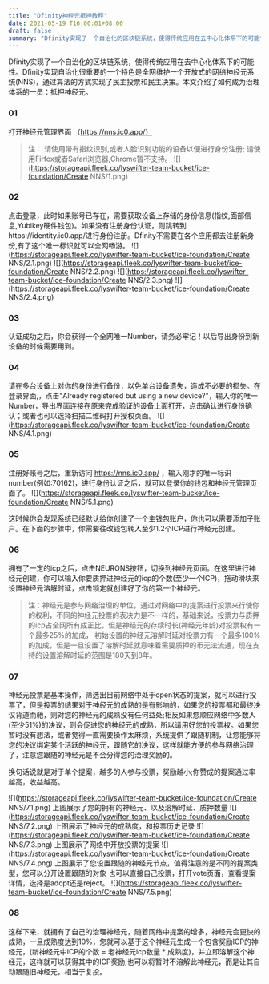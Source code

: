 ```yaml
---
title: "Dfinity神经元抵押教程"
date: 2021-05-19 T16:00:01+08:00
draft: false
summary: "Dfinity实现了一个自治化的区块链系统，使得传统应用在去中心化体系下的可能性。Dfinity实现自治化很重要的一个特色是全网维护一个开放式的网络神经元系统(NNS)，通过算法的方式实现了民主投票和民主决策。本文介绍了如何成为治理体系的一员：抵押神经元。"
---
```


Dfinity实现了一个自治化的区块链系统，使得传统应用在去中心化体系下的可能性。Dfinity实现自治化很重要的一个特色是全网维护一个开放式的网络神经元系统(NNS)，通过算法的方式实现了民主投票和民主决策。本文介绍了如何成为治理体系的一员：抵押神经元。

### 01
打开神经元管理界面 （https://nns.ic0.app/）
>注：
>请使用带有指纹识别,或者人脸识别功能的设备以便进行身份注册;
>请使用Firfox或者Safari浏览器,Chrome暂不支持。
![](https://storageapi.fleek.co/lyswifter-team-bucket/ice-foundation/Create NNS/1.png)

### 02
点击登录，此时如果账号已存在，需要获取设备上存储的身份信息(指纹,面部信息,Yubikey硬件钱包)。如果没有注册身份认证，则跳转到https://identity.ic0.app/进行身份注册。Dfinity不需要在各个应用都去注册新身份,有了这个唯一标识就可以全网畅游。
![](https://storageapi.fleek.co/lyswifter-team-bucket/ice-foundation/Create NNS/2.1.png)
![](https://storageapi.fleek.co/lyswifter-team-bucket/ice-foundation/Create NNS/2.2.png)
![](https://storageapi.fleek.co/lyswifter-team-bucket/ice-foundation/Create NNS/2.3.png)
![](https://storageapi.fleek.co/lyswifter-team-bucket/ice-foundation/Create NNS/2.4.png)

### 03
认证成功之后，你会获得一个全网唯一Number，请务必牢记！以后导出身份到新设备的时候需要用到。

### 04
请在多台设备上对你的身份进行备份，以免单台设备遗失，造成不必要的损失。在登录界面,，点击"Already registered but using a new device?"，输入你的唯一Number，导出界面连接在原来完成验证的设备上面打开，点击确认进行身份确认；或者也可以选择扫描二维码打开授权页面。
![](https://storageapi.fleek.co/lyswifter-team-bucket/ice-foundation/Create NNS/4.1.png)

### 05
注册好账号之后，重新访问 https://nns.ic0.app/ ，输入刚才的唯一标识number(例如:70162)，进行身份认证之后，就可以登录你的钱包和神经元管理页面了。
![](https://storageapi.fleek.co/lyswifter-team-bucket/ice-foundation/Create NNS/5.1.png)

这时候你会发现系统已经默认给你创建了一个主钱包账户，你也可以需要添加子账户。在下面的步骤中，你需要往改钱包转入至少1.2个ICP进行神经元创建。

### 06
拥有了一定的icp之后，点击NEURONS按钮，切换到神经元页面。在这里进行神经元创建，你可以输入你要质押进神经元的icp的个数(至少一个ICP)，拖动滑块来设置神经元溶解时延，点击锁定就创建好了你的第一个神经元。
>注：神经元是参与网络治理的单位，通过对网络中的提案进行投票来行使你的权利，不同的神经元投票的表决力是不一样的，基础来说，投票力与质押的icp占全网所有成正比，但是神经元的存续时长(神经元年龄)对投票权有一个最多25%的加成， 初始设置的神经元溶解时延对投票力有一个最多100%的加成，但是一旦设置了溶解时延就意味着需要质押的币无法流通，现在支持的设置溶解时延的范围是180天到8年。

### 07
神经元投票是基本操作，筛选出目前网络中处于open状态的提案，就可以进行投票了，但是投票的结果对于神经元的成熟的是有影响的，如果您的投票都和最终决议背道而驰，则对您的神经元的成熟没有任何益处;相反如果您顺应网络中多数人(至少51%)的决议，则会促进您的神经元的成熟，所以请用好您的投票权。如果您暂时没有想法，或者觉得一直需要操作太麻烦，系统提供了跟随机制，让您能够将您的决议绑定某个活跃的神经元，跟随它的决议，这样就能方便的参与网络治理了，注意您跟随的神经元是不会分得您的治理奖励的。

换句话说就是对于单个提案，越多的人参与投票，奖励越小;你赞成的提案通过率越高，收益越高。

![](https://storageapi.fleek.co/lyswifter-team-bucket/ice-foundation/Create NNS/7.1.png)
上图展示了您的拥有的神经元、以及溶解时延、质押数量
![](https://storageapi.fleek.co/lyswifter-team-bucket/ice-foundation/Create NNS/7.2.png)
上图展示了神经元的成熟度，和投票历史记录
![](https://storageapi.fleek.co/lyswifter-team-bucket/ice-foundation/Create NNS/7.3.png)
上图展示了网络中开放投票的提案
![](https://storageapi.fleek.co/lyswifter-team-bucket/ice-foundation/Create NNS/7.4.png)
上图展示了您设置跟随的神经元节点，值得注意的是不同的提案类型，您可以分开设置跟随的对象
也可以直接自己投票，打开vote页面，查看提案详情，选择是adopt还是reject。
![](https://storageapi.fleek.co/lyswifter-team-bucket/ice-foundation/Create NNS/7.5.png)

### 08
这样下来，就拥有了自己的治理神经元，随着网络中提案的增多，神经元会更快的成熟，一旦成熟度达到10%，您就可以基于这个神经元生成一个包含奖励ICP的神经元，(新神经元中ICP的个数 = 老神经元icp数量 * 成熟度)，并立即溶解这个神经元，这样就可以获得其中的ICP奖励;也可以将暂时不溶解此神经元，而是让其自动跟随旧神经元，相当于复投。

